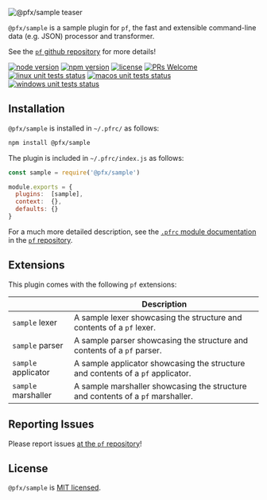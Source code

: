 ![@pfx/sample teaser][teaser]

`@pfx/sample` is a sample plugin for `pf`, the fast and extensible command-line data (e.g. JSON) processor and transformer.

See the [`pf` github repository][pf] for more details!

[![node version][node-shield]][node]
[![npm version][npm-shield]][npm-package]
[![license][license-shield]][license]
[![PRs Welcome][prs-shield]][pfx-how-to-contribute]
[![linux unit tests status][linux-unit-tests-shield]][actions]
[![macos unit tests status][macos-unit-tests-shield]][actions]
[![windows unit tests status][windows-unit-tests-shield]][actions]

## Installation

`@pfx/sample` is installed in `~/.pfrc/` as follows:

```bash
npm install @pfx/sample
```

The plugin is included in `~/.pfrc/index.js` as follows:

```js
const sample = require('@pfx/sample')

module.exports = {
  plugins:  [sample],
  context:  {},
  defaults: {}
}
```

For a much more detailed description, see the [`.pfrc` module documentation][pf-pfrc-module] in the [`pf` repository][pf].

## Extensions

This plugin comes with the following `pf` extensions:

|                     | Description                                                                     |
|---------------------|---------------------------------------------------------------------------------|
| `sample` lexer      | A sample lexer showcasing the structure and contents of a `pf` lexer.           |
| `sample` parser     | A sample parser showcasing the structure and contents of a `pf` parser.         |
| `sample` applicator | A sample applicator showcasing the structure and contents of a `pf` applicator. |
| `sample` marshaller | A sample marshaller showcasing the structure and contents of a `pf` marshaller. |

## Reporting Issues

Please report issues [at the `pf` repository][issues]!

## License

`@pfx/sample` is [MIT licensed][license].

[npm-package]: https://www.npmjs.com/package/@pfx/sample
[license]: https://github.com/Yord/pfx-core/blob/master/LICENSE
[teaser]: ./teaser.gif
[pf]: https://github.com/Yord/pf
[actions]: https://github.com/Yord/pfx-sample/actions
[npm-shield]: https://img.shields.io/npm/v/@pfx/sample.svg?color=orange&labelColor=313A42
[license-shield]: https://img.shields.io/badge/license-MIT-blue.svg?color=yellow&labelColor=313A42
[node-shield]: https://img.shields.io/node/v/@pfx/sample?color=red&labelColor=313A42
[node]: https://nodejs.org/
[prs-shield]: https://img.shields.io/badge/PRs-welcome-green.svg?labelColor=313A42
[pfx-how-to-contribute]: https://github.com/Yord/pf
[linux-unit-tests-shield]: https://github.com/Yord/pfx-sample/workflows/linux/badge.svg?branch=master
[macos-unit-tests-shield]: https://github.com/Yord/pfx-sample/workflows/macos/badge.svg?branch=master
[windows-unit-tests-shield]: https://github.com/Yord/pfx-sample/workflows/windows/badge.svg?branch=master
[issues]: https://github.com/Yord/pf/issues
[pf-pfrc-module]: https://github.com/Yord/pf#pfrc-module